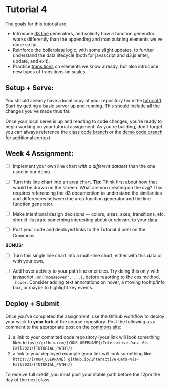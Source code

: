 # Tutorial 4

The goals for this tutorial are:

- Introduce [d3 line](https://github.com/d3/d3-shape#lines) generators, and solidify how a function generator works differently than the appending and manipulating elements we've done so far.
- Reinforce the boilerplate logic, with some slight updates, to further understand the data lifecycle (both for javascript and d3.js enter, update, and exit).
- Practice [transitions](https://github.com/d3/d3-transition) on elements we know already, but also introduce new types of transitions on scales.

## Setup + Serve:

You should already have a local copy of your repository from the [tutorial 1](../1_1_getting_started/README.md). Start by getting a [basic server](../1_1_getting_started/3_BASIC_SERVER.md) up and running. This should include all the changes you've made thus far.

Once your local serve is up and reacting to code changes, you're ready to begin working on your tutorial assignment.
As you're building, don't forget you can always reference the [class code branch](https://github.com/InteractiveDataVis/Interactive-Data-Vis-Fall2021/tree/class/) or the [demo code branch](https://github.com/InteractiveDataVis/Interactive-Data-Vis-Fall2021/tree/demo/) for additional context.

## Week 4 Assignment:

- [ ] Implement your own line chart _with a different dataset_ than the one used in our demo.

- [ ] Turn this line chart into an [area chart](https://github.com/d3/d3-shape#areas). **Tip**: Think first about how that would be drawn on the screen. What are you creating on the svg? This requires referencing the d3 documention to understand the similarities and differences between the area function generator and the line function generator.

- [ ] Make intentional design decisions -- colors, sizes, axes, transitions, etc. should illustrate something interesting about or relevant to your data.

- [ ] Post your code and deployed links to the Tutorial 4 post on the Commons.

**BONUS:**

- [ ] Turn this single line chart into a multi-line chart, either with this data or with your own.

- [ ] Add hover activity to your path line or circles. Try doing this only with javascript `.on("mouseover", ...)`, before resorting to the css method, `:hover`. Consider adding text annotations on hover, a moving tooltip/info box, or maybe to highlight key events.

## Deploy + Submit

Once you've completed the assignment, use the Github workflow to deploy your work to **your fork** of the course repository. Post the following as a comment to the appropriate post on the [commons site](https://interactivedatavis2021.commons.gc.cuny.edu/):
1. a link to your commited code repository (your link will look something like: `https://github.com/[YOUR_USERNAME]/Interactive-Data-Vis-Fall2021/[TUTORIAL_PATH]/`)
2. a link to your deployed example (your link will look something like: `https://[YOUR_USERNAME].github.io/Interactive-Data-Vis-Fall2021/[TUTORIAL_PATH]/`)

To receive full credit, you must post your stable path before the 12pm the day of the next class.

